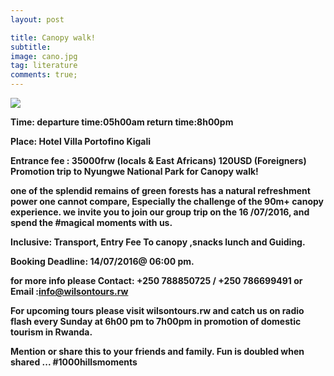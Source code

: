 ```yaml
---
layout: post

title: Canopy walk!
subtitle: 
image: cano.jpg
tag: literature
comments: true;
---
```


<img src="{{site.github.url}}/img/cano.jpg">

<strong>Time: departure time:05h00am return time:8h00pm

<strong>Place: Hotel Villa Portofino Kigali

<strong>Entrance fee : 35000frw (locals & East Africans) 120USD (Foreigners)
Promotion trip to Nyungwe National Park for Canopy walk!

one of the ‪splendid‬ remains of green ‪forests‬ has a ‪natural‬ refreshment power one cannot compare,
Especially the challenge of the 90m+ ‪canopy‬ ‪experience‬.
we invite you to join our group trip on the 16 /07/2016, and spend the ‪#‎magical‬ moments with us.


Inclusive:
Transport, Entry Fee To canopy ,snacks lunch and Guiding.

Booking Deadline: 14/07/2016@ 06:00 pm.



for more info please Contact: +250 788850725 / +250 786699491 or Email :info@wilsontours.rw

For upcoming tours please visit wilsontours.rw and catch us on radio flash every Sunday at 6h00 pm to 7h00pm in promotion of domestic tourism in Rwanda.

Mention or share this to your friends and family.
Fun is doubled when shared ... ‪#‎1000hillsmoments‬